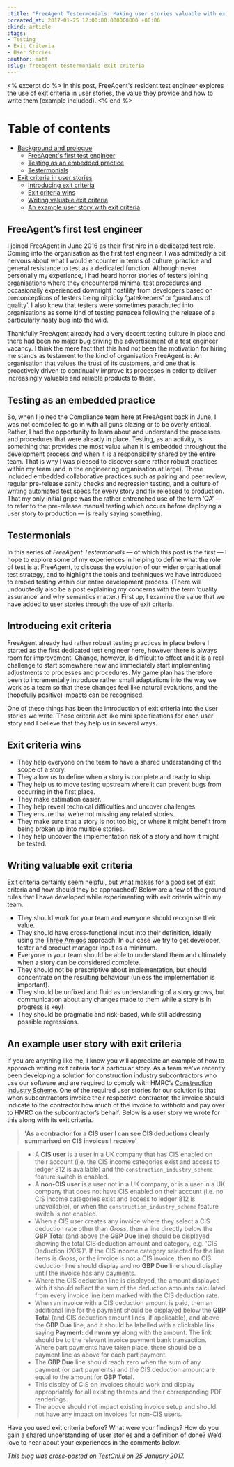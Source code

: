 ```yaml
---
:title: "FreeAgent Testermonials: Making user stories valuable with exit criteria"
:created_at: 2017-01-25 12:00:00.000000000 +00:00
:kind: article
:tags:
- Testing
- Exit Criteria
- User Stories
:author: matt
:slug: freeagent-testermonials-exit-criteria
---
```


<% excerpt do %>
In this post, FreeAgent's resident test engineer explores the use of exit criteria in user stories, the value they provide and how to write them (example included).
<% end %>

# Table of contents

- [Background and prologue](#freeagents-first-test-engineer)
	- [FreeAgent's first test engineer](#freeagents-first-test-engineer)
	- [Testing as an embedded practice](#testing-as-an-embedded-practice)
	- [Testermonials](#testermonials)
- [Exit criteria in user stories](#introducing-exit-criteria)
	- [Introducing exit criteria](#introducing-exit-criteria)
	- [Exit criteria wins](#exit-criteria-wins)
	- [Writing valuable exit criteria](#writing-valuable-exit-criteria)
	- [An example user story with exit criteria](#an-example-user-story-with-exit-criteria)

## FreeAgent’s first test engineer

I joined FreeAgent in June 2016 as their first hire in a dedicated test role. Coming into the organisation as the first test engineer, I was admittedly a bit nervous about what I would encounter in terms of culture, practice and general resistance to test as a dedicated function. Although never personally my experience, I had heard horror stories of testers joining organisations where they encountered minimal test procedures and occasionally experienced downright hostility from developers based on preconceptions of testers being nitpicky ‘gatekeepers’ or ‘guardians of quality’. I also knew that testers were sometimes parachuted into organisations as some kind of testing panacea following the release of a particularly nasty bug into the wild.

Thankfully FreeAgent already had a very decent testing culture in place and there had been no major bug driving the advertisement of a test engineer vacancy. I think the mere fact that this had not been the motivation for hiring me stands as testament to the kind of organisation FreeAgent is: An organisation that values the trust of its customers, and one that is proactively driven to continually improve its processes in order to deliver increasingly valuable and reliable products to them.

## Testing as an embedded practice

So, when I joined the Compliance team here at FreeAgent back in June, I was not compelled to go in with all guns blazing or to be overly critical. Rather, I had the opportunity to learn about and understand the processes and procedures that were already in place. Testing, as an activity, is something that provides the most value when it is embedded throughout the development process _and_ when it is a responsibility shared by the entire team. That is why I was pleased to discover some rather robust practices within my team (and in the engineering organisation at large). These included embedded collaborative practices such as pairing and peer review, regular pre-release sanity checks and regression testing, and a culture of writing automated test specs for every story and fix released to production. That my only initial gripe was the rather entrenched use of the term ‘QA’ — to refer to the pre-release manual testing which occurs before deploying a user story to production — is really saying something.

## Testermonials

In this series of _FreeAgent Testermonials_ — of which this post is the first — I hope to explore some of my experiences in helping to define what the role of test is at FreeAgent, to discuss the evolution of our wider organisational test strategy, and to highlight the tools and techniques we have introduced to embed testing within our entire development process. (There will undoubtedly also be a post explaining my concerns with the term ‘quality assurance’ and why semantics matter.) First up, I examine the value that we have added to user stories through the use of exit criteria.

## Introducing exit criteria

FreeAgent already had rather robust testing practices in place before I started as the first dedicated test engineer here, however there is always room for improvement. Change, however, is difficult to effect and it is a real challenge to start somewhere new and immediately start implementing adjustments to processes and procedures. My game plan has therefore been to incrementally introduce rather small adaptations into the way we work as a team so that these changes feel like natural evolutions, and the (hopefully positive) impacts can be recognised.

One of these things has been the introduction of exit criteria into the user stories we write. These criteria act like mini specifications for each user story and I believe that they help us in several ways.

## Exit criteria wins

* They help everyone on the team to have a shared understanding of the scope of a story.
* They allow us to define when a story is complete and ready to ship.
* They help us to move testing upstream where it can prevent bugs from occurring in the first place.
* They make estimation easier.
* They help reveal technical difficulties and uncover challenges.
* They ensure that we’re not missing any related stories.
* They make sure that a story is not too big, or where it might benefit from being broken up into multiple stories.
* They help uncover the implementation risk of a story and how it might be tested.

## Writing valuable exit criteria

Exit criteria certainly seem helpful, but what makes for a good set of exit criteria and how should they be approached? Below are a few of the ground rules that I have developed while experimenting with exit criteria within my team.

* They should work for your team and everyone should recognise their value.
* They should have cross-functional input into their definition, ideally using the [Three Amigos](https://www.agilealliance.org/glossary/three-amigos/) approach. In our case we try to get developer, tester and product manager input as a minimum.
* Everyone in your team should be able to understand them and ultimately when a story can be considered complete.
* They should not be prescriptive about implementation, but should concentrate on the resulting behaviour (unless the implementation is important).
* They should be unfixed and fluid as understanding of a story grows, but communication about any changes made to them while a story is in progress is key!
* They should be pragmatic and risk-based, while still addressing possible regressions.

## An example user story with exit criteria

If you are anything like me, I know you will appreciate an example of how to approach writing exit criteria for a particular story. As a team we’ve recently been developing a solution for construction industry subcontractors who use our software and are required to comply with HMRC’s [Construction Industry Scheme](https://www.gov.uk/what-is-the-construction-industry-scheme). One of the required user stories for our solution is that when subcontractors invoice their respective contractor, the invoice should indicate to the contractor how much of the invoice to withhold and pay over to HMRC on the subcontractor’s behalf. Below is a user story we wrote for this along with its exit criteria.

> **'As a contractor for a CIS user I can see CIS deductions clearly summarised on CIS invoices I receive'**

> * A **CIS user** is a user in a UK company that has CIS enabled on their account (i.e. the CIS income categories exist and access to ledger 812 is available) and the `construction_industry_scheme` feature switch is enabled.
> * A **non-CIS user** is a user not in a UK company, or is a user in a UK company that does not have CIS enabled on their account (i.e. no CIS income categories exist and access to ledger 812 is unavailable), or when the `construction_industry_scheme` feature switch is not enabled.
> * When a CIS user creates any invoice where they select a CIS deduction rate other than _Gross_, then a line directly below the **GBP Total** (and above the **GBP Due** line) should be displayed showing the total CIS deduction amount and category, e.g. 'CIS Deduction (20%)'. If the CIS income category selected for the line items is _Gross_, or the invoice is not a CIS invoice, then no CIS deduction line should display and no **GBP Due** line should display until the invoice has any payments.
> * Where the CIS deduction line is displayed, the amount displayed with it should reflect the sum of the deduction amounts calculated from every invoice line item marked with the CIS deduction rate.
> * When an invoice with a CIS deduction amount is paid, then an additional line for the payment should be displayed below the **GBP Total** (and CIS deduction amount lines, if applicable), and above the **GBP Due** line, and it should be labelled with a clickable link saying **Payment: dd mmm yy** along with the amount. The link should be to the relevant invoice payment bank transaction. Where part payments have taken place, there should be a payment line as above for each part payment.
> * The **GBP Due** line should reach zero when the sum of any payment (or part payments) and the CIS deduction amount are equal to the amount for **GBP Total**.
> * This display of CIS on invoices should work and display appropriately for all existing themes and their corresponding PDF renderings.
> * The above should not impact existing invoice setup and should not have any impact on invoices for non-CIS users.

Have you used exit criteria before? What were your findings? How do you gain a shared understanding of user stories and a definition of done? We’d love to hear about your experiences in the comments below.

_This blog was [cross-posted on TestChi.li](http://testchi.li/2017/01/making-user-stories-valuable-with-exit-criteria) on 25 January 2017._